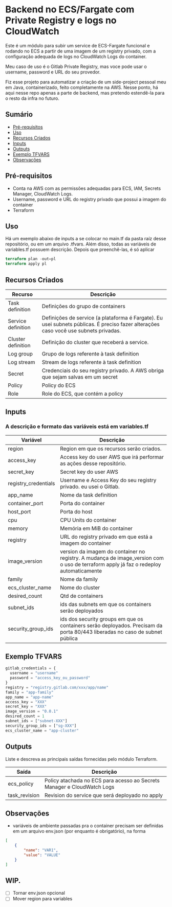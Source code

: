 # Backend no ECS/Fargate com Private Registry e logs no CloudWatch

Este é um módulo para subir um service de ECS-Fargate funcional e rodando no ECS a partir de uma imagem de um registry privado, com a configuração adequada de logs no CloudWatch Logs do container.

Meu caso de uso é o Gitlab Private Registry, mas voce pode usar o username, password e URL do seu provedor.

Fiz esse projeto para automatizar a criação de um side-project pessoal meu em Java, containerizado, feito completamente na AWS. Nesse ponto, há aqui nesse repo apenas a parte de backend, mas pretendo estendê-la  para o resto da infra no futuro.

## Sumário
- [Pré-requisitos](#pré-requisitos)
- [Uso](#uso)
- [Recursos Criados](#recursos-criados)
- [Inputs](#inputs)
- [Outputs](#outputs)
- [Exemplo TFVARS](#exemplo-tfvars)
- [Observações](#observações)

## Pré-requisitos

- Conta na AWS com as permissões adequadas para ECS, IAM, Secrets Manager, CloudWatch Logs.
- Username, password e URL do registry privado que possui a imagem do container
- Terraform

## Uso

Há um exemplo abaixo de inputs a se colocar no main.tf da pasta raíz desse repositório, ou em um arquivo .tfvars. Além disso, todas as variáveis de variables.tf possuem descrição. Depois que preenchê-las, é só aplicar
```terraform
terraform plan -out=pl
terraform apply pl
```

## Recursos Criados

| Recurso   | Descrição                   |
| --------- | --------------------------- |
| Task definition | Definições do grupo de containers      |
| Service definition | Definições de service (a plataforma é Fargate). Eu usei subnets públicas. É preciso fazer alterações caso você use subnets privadas.      |
| Cluster definition | Definição do cluster que receberá a service.      |
| Log group | Grupo de logs referente à task definition     |
| Log stream | Stream de logs referente à task definition     |
| Secret | Credenciais do seu registry privado. A AWS obriga que sejam salvas em um secret      |
| Policy | Policy do ECS      |
| Role | Role do ECS, que contém a policy      |

## Inputs
### A descrição e formato das variáveis está em variables.tf

| Variável   | Descrição                   |
| ---------- | --------------------------- |
| region | Region em que os recursos serão criados.     |
| access_key | Access key do user AWS que irá performar as ações desse repositório.     |
| secret_key | Secret key do user AWS     |
| registry_credentials | Username e Access Key do seu registry privado. eu usei o Gitlab.     |
| app_name | Nome da task definition     |
| container_port | Porta do container     |
| host_port | Porta do host     |
| cpu | CPU Units do container     |
| memory | Memória em MiB do container     |
| registry | URL do registry privado em que está a imagem do container     |
| image_version | version da imagem do container no registry. A mudança de image_version com o uso de terraform apply já faz o redeploy automaticamente     |
| family | Nome da family     |
| ecs_cluster_name | Nome do cluster     |
| desired_count | Qtd de containers     |
| subnet_ids | ids das subnets em que os containers serão deployados     |
| security_group_ids | ids dos security groups em que os containers serão deployados. Precisam da porta 80/443 liberadas no caso de subnet pública     |
 
## Exemplo TFVARS
```terraform
gitlab_credentials = {
  username = "username"
  password = "access_key_ou_password"
}
registry = "registry.gitlab.com/xxx/app/name"
family = "app-family"
app_name = "app-name"
access_key = "XXX"
secret_key = "XXX"
image_version = "0.0.1"
desired_count = 1
subnet_ids = ["subnet-XXX"]
security_group_ids = ["sg-XXX"]
ecs_cluster_name = "app-cluster"
```

## Outputs

Liste e descreva as principais saídas fornecidas pelo módulo Terraform.

| Saída     | Descrição                   |
| --------- | --------------------------- |
| ecs_policy   | Policy atachada no ECS para acesso ao Secrets Manager e CloudWatch Logs      |
| task_revision  | Revision do service que será deployado no apply        |


## Observações
- variáveis de ambiente passadas pra o container precisam ser definidas em um arquivo env.json (por enquanto é obrigatório), na forma
```json
[
    {
        "name": "VAR1",
        "value": "VALUE"
    }
]
```

## WIP.
- [ ] Tornar env.json opcional
- [ ] Mover region para variables
